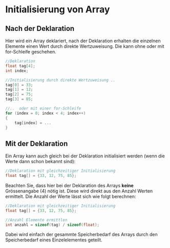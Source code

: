 # Initialisierung von Array


## Nach der Deklaration
Hier wird ein Array deklariert, nach der Deklaration erhalten die einzelnen Elemente einen Wert
durch direkte Wertzuweisung. Die kann ohne oder mit for-Schleife geschehen.
```c
//Deklaration
float tag[4];    
int index; 

//Initialisierung durch direkte Wertzuweisung ..
tag[0] = 33;
tag[1] = 12;
tag[2] = 75;
tag[3] = 85;

//..  oder mit einer for-Schleife
for (index = 0; index < 4; index++)
{
	tag[index] = ...
}

```

## Mit der Deklaration
Ein Array kann auch gleich bei der Deklaration initialisiert werden (wenn die Werte dann schon bekannt sind):

```c
//Deklaration mit gleichzeitiger Initialisierung
float tag[] = {33, 12, 75, 85};
```

Beachten Sie, dass hier bei der Deklaration des Arrays **keine** Grössenangabe (4) nötig ist. Diese wird direkt aus den Anzahl Werten ermittelt.
Die Anzahl der Werte lässt sich wie folgt berechnen:

```c
//Deklaration mit gleichzeitiger Initialisierung
float tag[] = {33, 12, 75, 85};

//Anzahl Elemente ermittlen
int anzahl = sizeof(tag) / sizeof(float);
```

Dabei wird einfach der gesammte Speicherbedarf des Arrays durch den Speicherbedarf eines Einzelelementes geteilt.